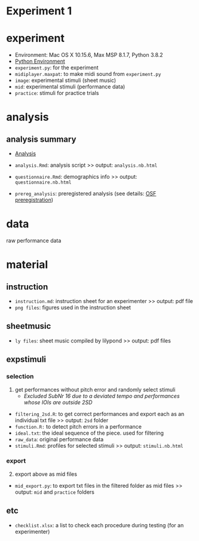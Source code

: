 # Experiment 1

# experiment
- Environment: Mac OS X 10.15.6, Max MSP 8.1.7, Python 3.8.2
- [Python Environment](https://gist.github.com/atsukotominaga/3414c38eb5add5110d39c4f74723743c)
- `experiment.py`: for the experiment
- `midiplayer.maxpat`: to make midi sound from `experiment.py`
- `image`: experimental stimuli (sheet music)
- `mid`: experimental stimuli (performance data)
- `practice`: stimuli for practice trials

# analysis
## analysis summary
- [Analysis](https://rpubs.com/atsukotominaga/956097)

- `analysis.Rmd`: analysis script >> output: `analysis.nb.html`
- `questionnaire.Rmd`: demographics info >> output: `questionnaire.nb.html`
- `prereg_analysis`: preregistered analysis (see details: [OSF preregistration](https://osf.io/z3j69))

# data
raw performance data

# material
## instruction
- `instruction.md`: instruction sheet for an experimenter >> output: pdf file
- `png files`: figures used in the instruction sheet

## sheetmusic
- `ly files`: sheet music compiled by lilypond >> output: pdf files

## expstimuli
### selection

1. get performances without pitch error and randomly select stimuli
    - *Excluded SubNr 16 due to a deviated tempo and performances whose IOIs are outside 2SD*
- `filtering_2sd.R`: to get correct performances and export each as an individual txt file >> output: `2sd` folder
- `function.R:` to detect pitch errors in a performance
- `ideal.txt`: the ideal sequence of the piece. used for filtering
- `raw_data`: original performance data
- `stimuli.Rmd`: profiles for selected stimuli >> output: `stimuli.nb.html`

### export
2. export above as mid files
- `mid_export.py`: to export txt files in the filtered folder as mid files >> output: `mid` and `practice` folders

## etc
- `checklist.xlsx`: a list to check each procedure during testing (for an experimenter)